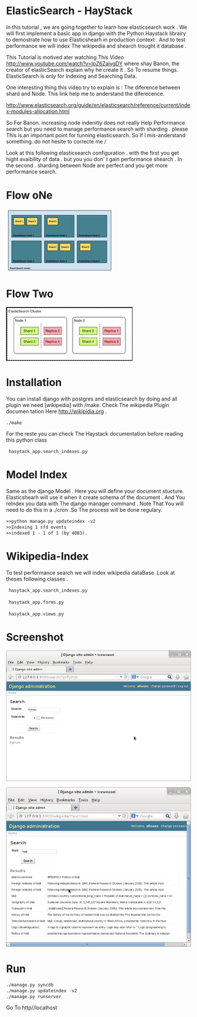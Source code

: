 ElasticSearch - HayStack
========================


In this tutorial , we are going together to learn  how 
elasticsearch  work . We will first implement a basic app in 
django with the Python Haystack librairy to demostrate how to use 
Elasticshearh in production context . And to test performance we 
will index The wikipedia and shearch trought it database .


This Tutorial is motived ater watching This Video 
http://www.youtube.com/watch?v=lpZ6ZajygDY where shay Banon, the creator 
of elasticSearch explain why he create it .
So To resume things. ElasticSearch is only for Indexing and Searching Data.

One interesting thing  this video try to explain is : The diference 
between shard and Node. This link help me to anderstand the
diferecence.

http://www.elasticsearch.org/guide/en/elasticsearch/reference/current/index-modules-allocation.html


So For Banon. increasing node indenitly does not really Help Performance
search but you need to manage performance search with sharding . 
please This is an important point for tunning elasticsearch. 
So If I mis-anderstand something. do not hesite to correcte me /

Look at this following elasticsearch configuration . with the
first you get hight avaibility of data . but you you don' t gain
performance shearch . In the second . sharding between Node are
perfect and you get more performance search.

Flow oNe
=======

![Texte alternatif](https://raw.githubusercontent.com/Dakarlug/haystack_tutorial/master/docs/images.jpeg "texte pour le titre, facultatif")

Flow Two
=======

![Texte alternatif](https://raw.githubusercontent.com/Dakarlug/haystack_tutorial/master/docs/images2.jpeg "texte pour le titre, facultatif")






Installation
===========
You can install django with postgres and elasticsearch by doing and all 
plugin we need [wikipedia] with /make. Check The wikipedia Plugin documen
tation Here http://wikipidia.org .

    ./make

For the reste you can check The Haystack documentation before
reading this python class
  
     hasytack_app.search_indexes.py

   



Model Index
============

Same as the django Model . Here you will define your document
stucture. Elasticshearh will use it when it create schema of 
the document . And You reIndex you data with The django manager
command . Note That You will need to do this in a ./cron .So
The process will be done regulary.



    >>python manage.py updateindex -v2
    >>Indexing 1 sfd events
    >>indexed 1 - 1 of 1 (by 4083).


Wikipedia-Index
===============

To test performance search we will index wikipedia dataBase
.Look at theses following classes .

     hasytack_app.search_indexes.py
     
     hasytack_app.forms.py
     
     hasytack_app.views.py



Screenshot
==============

![Texte alternatif](https://raw.githubusercontent.com/Dakarlug/haystack_tutorial/master/docs/screenshot_1.png "texte pour le titre, facultatif")


![Texte alternatif](https://raw.githubusercontent.com/Dakarlug/haystack_tutorial/master/docs/screenshot_2.png "texte pour le titre, facultatif")



Run 
===

    ./manage.py syncdb
    ./manage.py updateindex -v2
    ./manage.py runserver

 

Go To http//localhost




















 

